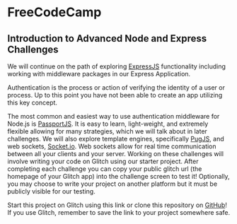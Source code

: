 # **FreeCodeCamp**

## Introduction to Advanced Node and Express Challenges

We will continue on the path of exploring [ExpressJS](http://expressjs.com/) functionality including working with middleware packages in our Express Application.

Authentication is the process or action of verifying the identity of a user or process. Up to this point you have not been able to create an app utilizing this key concept.

The most common and easiest way to use authentication middleware for Node.js is [PassportJS](http://passportjs.org/). It is easy to learn, light-weight, and extremely flexible allowing for many strategies, which we will talk about in later challenges. We will also explore template engines, specifically [PugJS](https://pugjs.org/api/getting-started.html), and web sockets, [Socket.io](https://socket.io/). Web sockets allow for real time communication between all your clients and your server. Working on these challenges will involve writing your code on Glitch using our starter project. After completing each challenge you can copy your public glitch url (the homepage of your Glitch app) into the challenge screen to test it! Optionally, you may choose to write your project on another platform but it must be publicly visible for our testing.

Start this project on Glitch using this link or clone this repository on [GitHub](https://github.com/freeCodeCamp/boilerplate-advancednode)! If you use Glitch, remember to save the link to your project somewhere safe.
